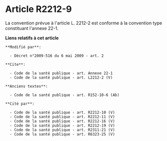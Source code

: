 # Article R2212-9

La convention prévue à l'article L. 2212-2 est conforme à la convention type constituant l'annexe 22-1.

**Liens relatifs à cet article**

	**Modifié par**:

	  - Décret n°2009-516 du 6 mai 2009 - art. 2

	**Cite**:

	  - Code de la santé publique - art. Annexe 22-1
	  - Code de la santé publique - art. L2212-2 (V)

	**Anciens textes**:

	  - Code de la santé publique - art. R152-10-6 (Ab)

	**Cité par**:

	  - Code de la santé publique - art. R2212-10 (V)
	  - Code de la santé publique - art. R2212-11 (V)
	  - Code de la santé publique - art. R2212-16 (V)
	  - Code de la santé publique - art. R2212-19 (V)
	  - Code de la santé publique - art. R2311-21 (V)
	  - Code de la santé publique - art. R6323-25 (V)
